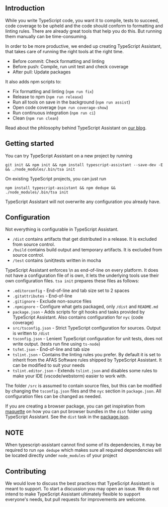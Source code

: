## Introduction

While you write TypeScript code, you want it to compile, tests to succeed, 
code coverage to be upheld and the code should conform to formatting and linting rules. 
There are already great tools that help you do this. But running them manually can be time-consuming.

In order to be more productive, we ended up creating TypeScript Assistant, that takes care of running the right tools at the right time.

- Before commit: Check formatting and linting
- Before push: Compile, run unit test and check coverage
- After pull: Update packages

It also adds npm scripts to:

- Fix formatting and linting (`npm run fix`)
- Release to npm (`npm run release`)
- Run all tools on save in the background (`npm run assist`)
- Open code coverage (`npm run coverage-show`)
- Run continuous integration (`npm run ci`)
- Clean (`npm run clean`)

Read about the philosophy behind TypeScript Assistant on [our blog](https://dev.afas.nl/blog-dev/typescript-assistant).

## Getting started

You can try TypeScript Assistant on a new project by running
```
git init && npm init && npm install typescript-assistant --save-dev -E && ./node_modules/.bin/tsa init
```

On existing TypeScript projects, you can just run
```
npm install typescript-assistant && npm dedupe && ./node_modules/.bin/tsa init
```

TypeScript Assistant will not overwrite any configuration you already have. 

## Configuration 

Not everything is configurable in TypeScript Assistant.

- `/dist` contains artifacts that get distributed in a release. It is excluded from source control.
- `/build` contains build output and temporary artifacts. It is excluded from source control.
- `/test` contains (unit)tests written in mocha

TypeScript Assistant enforces \n as end-of-line on every platform. 
It does not have a configuration file of is own, it lets the underlying tools use their own configuration files.
`tsa init` prepares these files as follows:

- `.editorconfig` - End-of-line and tab size set to 2 spaces
- `.gitattributes` - End-of-line
- `.gitignore` - Exclude non-source files
- `.npmignore` - Configure what gets packaged, only `/dist` and `README.md` 
- `package.json` - Adds scripts for git hooks and tasks provided by TypeScript Assistant. Also contains configuration for `nyc` (code coverage)
- `src/tsconfig.json` - Strict TypeScript configuration for sources. Output is written to `/dist`
- `tsconfig.json` -  Lenient TypeScript configuration for unit tests, does not write output. (tests run fine using `ts-node`)
- `tsfmt.json` - End-of-line and tab size
- `tslint.json` - Contains the linting rules you prefer. By default it is set to inherit from the AFAS Software rules shipped by TypeScript Assistant. It can
 be modified to suit your needs
- `tslint.editor.json` - Extends `tslint.json` and disables some rules to make your IDE (vscode/webstorm) easier to work with.

The folder `/src` is assumed to contain source files, but this can be modified by changing the `tsconfig.json` files and the `nyc` section in `package.json`.
All configuration files can be changed as needed.

If you are creating a browser package, you can get inspiration from [maquette](https://maquettejs.org) on how you can put browser bundles in the `dist` folder 
using TypeScript 
Assistant.
See the `dist` task in the [package.json](https://github.com/AFASSoftware/maquette/blob/master/package.json).

## NOTE

When typescript-assistant cannot find some of its dependencies, 
it may be required to run `npm dedupe` which makes sure all required 
dependencies will be located directly under `node_modules` of your project

## Contributing

We would love to discuss the best practices that TypeScript Assistant is meant to support. 
To start a discussion you may open an issue.
We do not intend to make TypeScript Assistant ultimately flexible to support everyone's needs, 
but pull requests for improvements are welcome.

